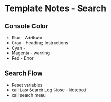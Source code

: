 # Template Notes - Search

## Console Color

- Blue		- Attribute
- Gray		- Heading; Instructions
- Cyan		- 
- Magenta	- warning
- Red		- Error

## Search Flow

- Reset variables
- call Last Search Log Close - Notepad
- call search menu
